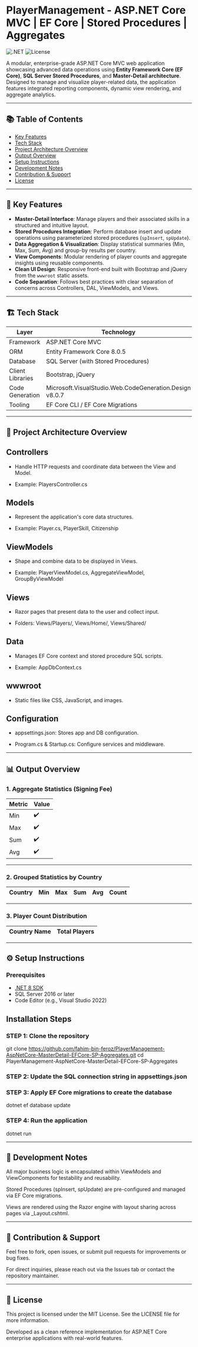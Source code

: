 # PlayerManagement - ASP.NET Core MVC | EF Core | Stored Procedures | Aggregates

![.NET](https://img.shields.io/badge/.NET-8.0-blue)
![License](https://img.shields.io/badge/license-MIT-green)

A modular, enterprise-grade ASP.NET Core MVC web application showcasing advanced data operations using **Entity Framework Core (EF Core)**, **SQL Server Stored Procedures**, and **Master-Detail architecture**. Designed to manage and visualize player-related data, the application features integrated reporting components, dynamic view rendering, and aggregate analytics.

---

## 📚 Table of Contents

- [Key Features](#🧩-Key-Features)
- [Tech Stack](#🏗️-Tech-Stack)
- [Project Architecture Overview](#📁-Project-Architecture-Overview)
- [Output Overview](#📊-Output-Overview)
- [Setup Instructions](#⚙️-Setup-Instructions)
- [Development Notes](#🧪-Development-Notes)
- [Contribution & Support](#🤝-Contribution--Support)
- [License](#📄-License)

---

## 🧩 Key Features

- **Master-Detail Interface**: Manage players and their associated skills in a structured and intuitive layout.
- **Stored Procedures Integration**: Perform database insert and update operations using parameterized stored procedures (`spInsert`, `spUpdate`).
- **Data Aggregation & Visualization**: Display statistical summaries (Min, Max, Sum, Avg) and group-by results per country.
- **View Components**: Modular rendering of player counts and aggregate insights using reusable components.
- **Clean UI Design**: Responsive front-end built with Bootstrap and jQuery from the `wwwroot` static assets.
- **Code Separation**: Follows best practices with clear separation of concerns across Controllers, DAL, ViewModels, and Views.

---

## 🏗️ Tech Stack

| Layer             | Technology                                         |
|------------------|-----------------------------------------------------|
| Framework         | ASP.NET Core MVC                                   |
| ORM               | Entity Framework Core 8.0.5                         |
| Database          | SQL Server (with Stored Procedures)                |
| Client Libraries  | Bootstrap, jQuery                                   |
| Code Generation   | Microsoft.VisualStudio.Web.CodeGeneration.Design v8.0.7 |
| Tooling           | EF Core CLI / EF Core Migrations                    |    

---

## 📁 Project Architecture Overview

## Controllers

- Handle HTTP requests and coordinate data between the View and Model.

- Example: PlayersController.cs

## Models

- Represent the application's core data structures.

- Example: Player.cs, PlayerSkill, Citizenship

## ViewModels

- Shape and combine data to be displayed in Views.

- Example: PlayerViewModel.cs, AggregateViewModel, GroupByViewModel

## Views

- Razor pages that present data to the user and collect input.

- Folders: Views/Players/, Views/Home/, Views/Shared/

## Data

- Manages EF Core context and stored procedure SQL scripts.

- Example: AppDbContext.cs
  
## wwwroot

- Static files like CSS, JavaScript, and images.

## Configuration

- appsettings.json: Stores app and DB configuration.

- Program.cs & Startup.cs: Configure services and middleware.

---

## 📊 Output Overview

### 1. Aggregate Statistics (Signing Fee)
| Metric | Value |
|--------|---------|
| Min    | ✔️     |
| Max    | ✔️     |
| Sum    | ✔️     |
| Avg    | ✔️     | 


---

### 2. Grouped Statistics by Country
| Country | Min | Max | Sum | Avg | Count |
|---------|---------|---------|---------|---------|---------| 


---

### 3. Player Count Distribution
| Country Name | Total Players |
|---------|---------| 


---

## ⚙️ Setup Instructions

### Prerequisites

- [.NET 8 SDK](https://dotnet.microsoft.com/en-us/download/dotnet/8.0)
- SQL Server 2016 or later
- Code Editor (e.g., Visual Studio 2022)


## Installation Steps

### STEP 1: Clone the repository
git clone https://github.com/fahim-bin-feroz/PlayerManagement-AspNetCore-MasterDetail-EFCore-SP-Aggregates.git
cd PlayerManagement-AspNetCore-MasterDetail-EFCore-SP-Aggregates

### STEP 2: Update the SQL connection string in appsettings.json

### STEP 3: Apply EF Core migrations to create the database
dotnet ef database update

### STEP 4: Run the application
dotnet run


---

## 🧪 Development Notes

All major business logic is encapsulated within ViewModels and ViewComponents for testability and reusability.

Stored Procedures (spInsert, spUpdate) are pre-configured and managed via EF Core migrations.

Views are rendered using the Razor engine with layout sharing across pages via _Layout.cshtml.

---

## 🤝 Contribution & Support

Feel free to fork, open issues, or submit pull requests for improvements or bug fixes.

For direct inquiries, please reach out via the Issues tab or contact the repository maintainer.

---

## 📄 License

This project is licensed under the MIT License. See the LICENSE file for more information.

Developed as a clean reference implementation for ASP.NET Core enterprise applications with real-world features.
